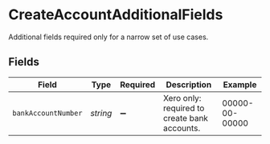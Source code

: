 # CreateAccountAdditionalFields

Additional fields required only for a narrow set of use cases.


## Fields

| Field                                        | Type                                         | Required                                     | Description                                  | Example                                      |
| -------------------------------------------- | -------------------------------------------- | -------------------------------------------- | -------------------------------------------- | -------------------------------------------- |
| `bankAccountNumber`                          | *string*                                     | :heavy_minus_sign:                           | Xero only: required to create bank accounts. | 00000-00-00000                               |